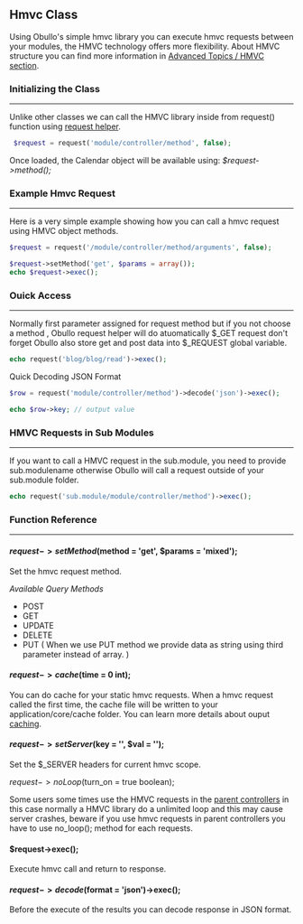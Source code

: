 
## Hmvc Class

Using Obullo's simple hmvc library you can execute hmvc requests between your modules, the HMVC technology offers more flexibility. About HMVC structure you can find more information in [Advanced Topics / HMVC section](/docs/advanced/hmvc).

### Initializing the Class

------

Unlike other classes we can call the HMVC library inside from request() function using [request helper](/docs/helpers/request-helper).

```php
 $request = request('module/controller/method', false);
```

Once loaded, the Calendar object will be available using: <dfn>$request->method();</dfn>

### Example Hmvc Request

------

Here is a very simple example showing how you can call a hmvc request using HMVC object methods.

```php
$request = request('/module/controller/method/arguments', false);

$request->setMethod('get', $params = array());
echo $request->exec();
```

### Ouick Access

------

Normally first parameter assigned for request method but if you not choose a method , Obullo request helper will do atuomatically $_GET request don't forget Obullo also store get and post data into $_REQUEST global variable.

```php
echo request('blog/blog/read')->exec(); 
```

Quick Decoding JSON Format 

```php
$row = request('module/controller/method')->decode('json')->exec();

echo $row->key; // output value
```

### HMVC Requests in Sub Modules

------

If you want to call a HMVC request in the sub.module, you need to provide sub.modulename otherwise Obullo will call a request outside of your sub.module folder.

```php
echo request('sub.module/module/controller/method')->exec();
```

### Function Reference

------

#### $request->setMethod($method = 'get', $params = 'mixed');

Set the hmvc request method.

*Available Query Methods*

<ul>
   <li>POST</li>
   <li>GET</li>
    <li>UPDATE</li>
    <li>DELETE</li>
    <li>PUT ( When we use PUT method we provide data as string using third parameter instead of array. )</li></ul>

#### $request->cache($time = 0 int);

You can do cache for your static hmvc requests. When a hmvc request called the first time, the cache file will be written to your application/core/cache folder. You can learn more details about ouput [caching](/docs/advanced/caching-and-compression).

#### $request->setServer($key = '', $val = '');

Set the $_SERVER headers for current hmvc scope.

$request->noLoop($turn_on = true boolean);

Some users some times use the HMVC requests in the [parent controllers](/docs/advanced/working-with-parent-controllers) in this case normally a HMVC library do a unlimited loop and this may cause server crashes, beware if you use hmvc requests in parent controllers you have to use no_loop(); method for each requests.

#### $request->exec();

Execute hmvc call and return to response.

#### $request->decode($format = 'json')->exec();

Before the execute of the results you can decode response in JSON format.